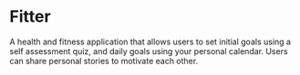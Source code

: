 # Fitter
A health and fitness application that allows users to set initial goals using a self assessment quiz, and daily goals using your personal calendar. Users can share personal stories to motivate each other.
